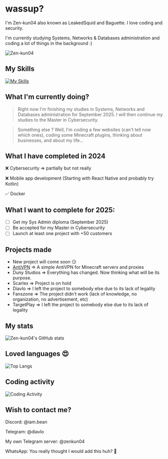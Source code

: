 # wassup?

I'm Zen-kun04 also known as LeakedSquid and Baguette. I love coding and security.

I'm currently studying Systems, Networks & Databases administration and coding a lot of things in the background :)

<p align="left"> <img src="https://komarev.com/ghpvc/?username=Zen-kun04&label=Profile%20views&color=0e75b6&style=flat" alt="Zen-kun04" /> </p>

## My Skills
[![My Skills](https://skillicons.dev/icons?i=androidstudio,bash,bots,cloudflare,css,figma,flask,git,html,idea,java,js,linux,maven,mysql,netlify,nextjs,nodejs,prisma,python,react,redis,regex,scss,sqlite,tailwind,tauri,ts,vercel,visualstudio,vscode)](https://skillicons.dev)
## What I'm currently doing?
> Right now I'm finishing my studies in Systems, Networks and Databases administration for September 2025. I will then continue my studies to the Master in Cybersecurity.

> Something else ? Well, I'm coding a few websites (can't tell now which ones), coding some Minecraft plugins, thinking about businesses, and about my life...

## What I have completed in 2024
❌ Cybersecurity => partially but not really

❌ Mobile app development (Starting with React Native and probably try Kotlin) 

✅ Docker

## What I want to complete for 2025:
- [ ] Get my Sys Admin diploma (September 2025)
- [ ] Be accepted for my Master in Cybersecurity
- [ ] Launch at least one project with +50 customers

## Projects made
- New project will come soon 😏
- [AntiVPN](https://builtbybit.com/resources/antivpn-fast-reliable-protection.60443/) => A simple AntiVPN for Minecraft servers and proxies
- Duny Studios => Everything has changed. Now thinking what will be its purpose.
- Scarlex => Project is on hold
- Diavlo => I left the project to somebody else due to its lack of legality
- Fanszone => The project didn't work (lack of knowledge, no organization, no advertisement, etc)
- TargetPlay => I left the project to somebody else due to its lack of legality

## My stats
![Zen-kun04's GitHub stats](https://github-readme-stats.vercel.app/api?username=zen-kun04&show_icons=true&theme=radical)

## Loved languages 😍
![Top Langs](https://github-readme-stats.vercel.app/api/top-langs/?username=zen-kun04)

## Coding activity
![Coding Activity](https://github-readme-stats.vercel.app/api/wakatime?username=DonBaguette)

## Wish to contact me?
Discord: @iam.bean

Telegram: @diavlo

My own Telegram server: @zenkun04

WhatsApp: You really thought I would add this huh? 🤣
